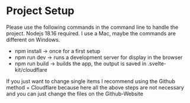 # Project Setup

Please use the following commands in the command line to handle the project.
Nodejs 18.16 required. I use a Mac, maybe the commands are different on Windows.

- npm install -> once for a first setup
- npm run dev -> runs a development server for display in the browser
- npm run build -> builds the app, the output is saved in .svelte-kit/cloudflare

If you just want to change single items I recommend using the Github method + Cloudflare because here all the above steps are not necessary and you can just change the files on the Github-Website
